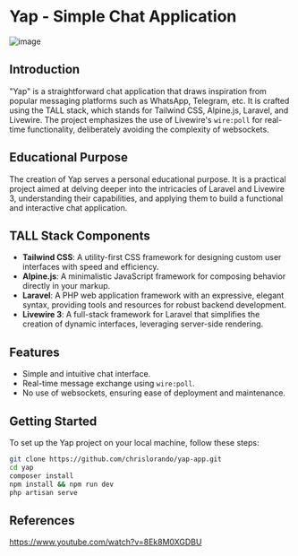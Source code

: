 # Yap - Simple Chat Application

![image](https://github.com/chrislorando/yap-app/assets/10240380/f2a24ee0-9104-465e-9d4b-bdc1e4c77849)

## Introduction

"Yap" is a straightforward chat application that draws inspiration from popular messaging platforms such as WhatsApp, Telegram, etc. It is crafted using the TALL stack, which stands for Tailwind CSS, Alpine.js, Laravel, and Livewire. The project emphasizes the use of Livewire's `wire:poll` for real-time functionality, deliberately avoiding the complexity of websockets.

## Educational Purpose

The creation of Yap serves a personal educational purpose. It is a practical project aimed at delving deeper into the intricacies of Laravel and Livewire 3, understanding their capabilities, and applying them to build a functional and interactive chat application.

## TALL Stack Components

-   **Tailwind CSS**: A utility-first CSS framework for designing custom user interfaces with speed and efficiency.
-   **Alpine.js**: A minimalistic JavaScript framework for composing behavior directly in your markup.
-   **Laravel**: A PHP web application framework with an expressive, elegant syntax, providing tools and resources for robust backend development.
-   **Livewire 3**: A full-stack framework for Laravel that simplifies the creation of dynamic interfaces, leveraging server-side rendering.

## Features

-   Simple and intuitive chat interface.
-   Real-time message exchange using `wire:poll`.
-   No use of websockets, ensuring ease of deployment and maintenance.

## Getting Started

To set up the Yap project on your local machine, follow these steps:

```bash
git clone https://github.com/chrislorando/yap-app.git
cd yap
composer install
npm install && npm run dev
php artisan serve
```

## References

https://www.youtube.com/watch?v=8Ek8M0XGDBU
